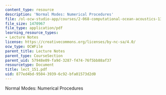```yaml
---
content_type: resource
description: 'Normal Modes: Numerical Procedures'
file: /ol-ocw-studio-app/courses/2-068-computational-ocean-acoustics-13-853-spring-2003/877ed4bd950439396c92bfa01573d2d0_lect_151.pdf
file_size: 1470967
file_type: application/pdf
learning_resource_types:
- Lecture Notes
license: https://creativecommons.org/licenses/by-nc-sa/4.0/
ocw_type: OCWFile
parent_title: Lecture Notes
parent_type: CourseSection
parent_uid: 57948e09-fa9d-3287-f474-76f5bb88af37
resourcetype: Document
title: lect_151.pdf
uid: 877ed4bd-9504-3939-6c92-bfa01573d2d0
---
```

Normal Modes: Numerical Procedures